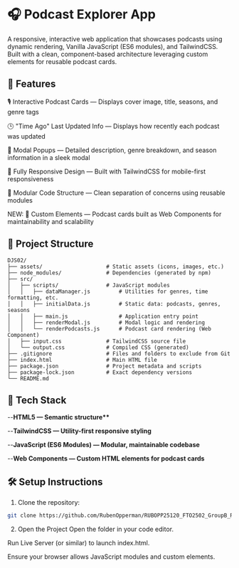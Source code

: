 # 🎧 Podcast Explorer App

A responsive, interactive web application that showcases podcasts using dynamic rendering, Vanilla JavaScript (ES6 modules), and TailwindCSS. Built with a clean, component-based architecture leveraging custom elements for reusable podcast cards.

## 🚀 Features

🎙️ Interactive Podcast Cards — Displays cover image, title, seasons, and genre tags

🕒 "Time Ago" Last Updated Info — Displays how recently each podcast was updated

📂 Modal Popups — Detailed description, genre breakdown, and season information in a sleek modal

🎨 Fully Responsive Design — Built with TailwindCSS for mobile-first responsiveness

🧩 Modular Code Structure — Clean separation of concerns using reusable modules

NEW:
🔧 Custom Elements — Podcast cards built as Web Components for maintainability and scalability

## 🧱 Project Structure

```
DJS02/
├── assets/                    # Static assets (icons, images, etc.)
├── node_modules/              # Dependencies (generated by npm)
├── src/
│   ├── scripts/               # JavaScript modules
│   │   ├── dataManager.js         # Utilities for genres, time formatting, etc.
│   │   ├── initialData.js         # Static data: podcasts, genres, seasons
│   │   ├── main.js                # Application entry point
│   │   ├── renderModal.js         # Modal logic and rendering
│   │   └── renderPodcasts.js      # Podcast card rendering (Web Component)
│   ├── input.css              # TailwindCSS source file
│   └── output.css             # Compiled CSS (generated)
├── .gitignore                 # Files and folders to exclude from Git
├── index.html                 # Main HTML file
├── package.json               # Project metadata and scripts
├── package-lock.json          # Exact dependency versions
└── README.md

```

## 🧪 Tech Stack

--**HTML5 — Semantic structure\*\***

--**TailwindCSS — Utility-first responsive styling**

--**JavaScript (ES6 Modules) — Modular, maintainable codebase**

--**Web Components — Custom HTML elements for podcast cards**

## 🛠️ Setup Instructions

1. Clone the repository:

```bash
git clone https://github.com/RubenOpperman/RUBOPP25120_FTO2502_GroupB_Ruben-Opperman_DJS02.git
```

2. Open the Project
   Open the folder in your code editor.

Run Live Server (or similar) to launch index.html.

Ensure your browser allows JavaScript modules and custom elements.
